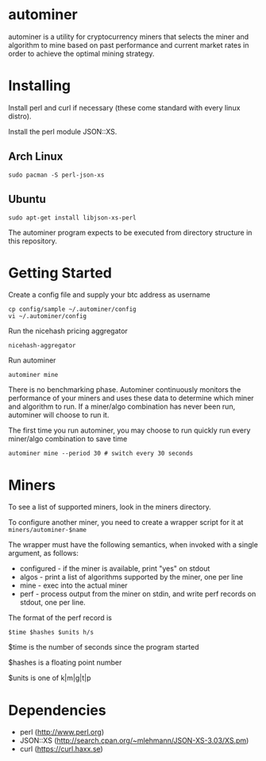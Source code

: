 # autominer

autominer is a utility for cryptocurrency miners that selects the miner
and algorithm to mine based on past performance and current market rates
in order to achieve the optimal mining strategy.

# Installing

Install perl and curl if necessary (these come standard with every linux distro).

Install the perl module JSON::XS.

## Arch Linux

````
sudo pacman -S perl-json-xs
````

## Ubuntu

````
sudo apt-get install libjson-xs-perl
````

The autominer program expects to be executed from directory structure in this repository.

# Getting Started

Create a config file and supply your btc address as username

````
cp config/sample ~/.autominer/config
vi ~/.autominer/config
````

Run the nicehash pricing aggregator
````
nicehash-aggregator
````

Run autominer
````
autominer mine
````

There is no benchmarking phase. Autominer continuously monitors the performance of your miners and
uses these data to determine which miner and algorithm to run. If a miner/algo combination has never
been run, autominer will choose to run it.

The first time you run autominer, you may choose to run quickly run every miner/algo combination to
save time

````
autominer mine --period 30 # switch every 30 seconds
````

# Miners

To see a list of supported miners, look in the miners directory.

To configure another miner, you need to create a wrapper script for it at ````miners/autominer-$name````

The wrapper must have the following semantics, when invoked with a single argument, as follows:

* configured - if the miner is available, print "yes" on stdout
* algos - print a list of algorithms supported by the miner, one per line
* mine - exec into the actual miner
* perf - process output from the miner on stdin, and write perf records on stdout, one per line.

The format of the perf record is

````$time $hashes $units h/s````

$time is the number of seconds since the program started

$hashes is a floating point number

$units is one of k|m|g|t|p

# Dependencies

* perl (http://www.perl.org)
* JSON::XS (http://search.cpan.org/~mlehmann/JSON-XS-3.03/XS.pm)
* curl (https://curl.haxx.se)
